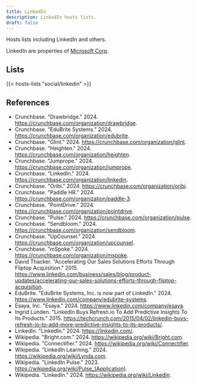 ```yaml
---
title: LinkedIn
description: LinkedIn hosts lists.
draft: false
---
```


Hosts lists including LinkedIn and others.

LinkedIn are properties of [Microsoft Corp](https://microsoft.com/).

## Lists

{{< hosts-lists "social/linkedin" >}}

## References

+ Crunchbase. "Drawbridge." 2024. https://crunchbase.com/organization/drawbridge.
+ Crunchbase. "EduBrite Systems." 2024. https://crunchbase.com/organization/edubrite.
+ Crunchbase. "Glint." 2024. https://crunchbase.com/organization/glint.
+ Crunchbase. "Heighten." 2024. https://crunchbase.com/organization/heighten.
+ Crunchbase. "Jumprope." 2024. https://crunchbase.com/organization/jumprope.
+ Crunchbase. "LinkedIn." 2024. https://crunchbase.com/organization/linkedin.
+ Crunchbase. "Oribi." 2024. https://crunchbase.com/organization/oribi.
+ Crunchbase. "Paddle HR." 2024. https://crunchbase.com/organization/paddle-3.
+ Crunchbase. "PointDrive." 2024. https://crunchbase.com/organization/pointdrive.
+ Crunchbase. "Pulse." 2024. https://crunchbase.com/organization/pulse.
+ Crunchbase. "Sendbloom." 2024. https://crunchbase.com/organization/sendbloom.
+ Crunchbase. "UpCounsel." 2024. https://crunchbase.com/organization/upcounsel.
+ Crunchbase. "mSpoke." 2024. https://crunchbase.com/organization/mspoke.
+ David Thacker. "Accelerating Our Sales Solutions Efforts Through Fliptop Acquisition." 2015. https://www.linkedin.com/business/sales/blog/product-updates/accelerating-our-sales-solutions-efforts-through-fliptop-acquisition.
+ EduBrite. "EduBrite Systems, Inc. is now part of LinkedIn." 2024. https://www.linkedin.com/company/edubrite-systems.
+ Esaya, Inc. "Esaya." 2024. https://www.linkedin.com/company/esaya.
+ Ingrid Lunden. "LinkedIn Buys Refresh.io To Add Predictive Insights To Its Products." 2015. https://techcrunch.com/2015/04/02/linkedin-buys-refresh-io-to-add-more-predictive-insights-to-its-products/.
+ LinkedIn. "LinkedIn." 2024. https://linkedin.com/.
+ Wikipedia. "Bright.com." 2024. https://wikipedia.org/wiki/Bright.com.
+ Wikipedia. "Connectifier." 2024. https://wikipedia.org/wiki/Connectifier.
+ Wikipedia. "LinkedIn Learning." 2024. https://wikipedia.org/wiki/Lynda.com.
+ Wikipedia. "LinkedIn Pulse." 2023. https://wikipedia.org/wiki/Pulse_(Application).
+ Wikipedia. "LinkedIn." 2024. https://wikipedia.org/wiki/LinkedIn.
